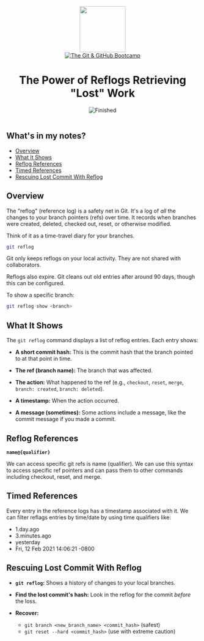 
<div>
<div id="icon" align="center">
<img src="https://media3.giphy.com/media/v1.Y2lkPTc5MGI3NjExM3ZseHp6MDVnZTRheGNndnJ4eXlmYTI0ZHhidnY0b2R4MnU1enRlbSZlcD12MV9pbnRlcm5hbF9naWZfYnlfaWQmY3Q9cw/JWy2zBSXQ55W5Jh00D/giphy.gif" width="120"/>
</div>
<div id="title" align="center">
<a href="https://www.udemy.com/course/git-and-github-bootcamp/">
<img src="https://img.shields.io/badge/The_Git_&amp;_GitHub_Bootcamp-white?logo=udemy&style=for-the-badge&color=D2CBCB" alt="The Git &amp; GitHub Bootcamp" />
</a>
<h1>The Power of Reflogs Retrieving "Lost" Work</h1>
</div>
</div>

<div align="center">
<img src="https://img.shields.io/badge/Finished-2025--02--06-white?labelColor=2A6041&color=B6EFD4" alt="Finished" />
<br />
<br />
</div>

## What's in my notes?

- [Overview](#overview)
- [What It Shows](#what-it-shows)
- [Reflog References](#reflog-references)
- [Timed References](#timed-references)
- [Rescuing Lost Commit With Reflog](#rescuing-lost-commit-with-reflog)

## Overview

The "reflog" (reference log) is a safety net in Git. It's a log of _all_ the changes to your branch pointers (refs) over time. It records when branches were created, deleted, checked out, reset, or otherwise modified.

Think of it as a time-travel diary for your branches.

```bash
git reflog
```

Git only keeps reflogs on your local activity. They are not shared with collaborators.

Reflogs also expire. Git cleans out old entries after around 90 days, though this can be configured.

To show a specific branch:

```bash
git reflog show <branch>
```

## What It Shows

The `git reflog` command displays a list of reflog entries. Each entry shows:

- **A short commit hash:** This is the commit hash that the branch pointed to at that point in time.

 - **The ref (branch name):** The branch that was affected.

- **The action:** What happened to the ref (e.g., `checkout`, `reset`, `merge`, `branch: created`, `branch: deleted`).

- **A timestamp:** When the action occurred.

- **A message (sometimes):** Some actions include a message, like the commit message if you made a commit.

## Reflog References

**`name@{qualifier}`**

We can access specific git refs is name (qualifier). We can use this syntax to access specific ref pointers and can pass them to other commands including checkout, reset, and merge.

## Timed References

Every entry in the reference logs has a timestamp associated with it. We can filter reflags entries by time/date by using time qualifiers like:

- 1.day.ago
- 3.minutes.ago
- yesterday
- Fri, 12 Feb 2021 14:06:21 -0800

## Rescuing Lost Commit With Reflog

- **`git reflog`:** Shows a history of changes to your local branches.

- **Find the lost commit's hash:** Look in the reflog for the commit _before_ the loss.

- **Recover:**

	- `git branch <new_branch_name> <commit_hash>` (safest)
	- `git reset --hard <commit_hash>` (use with extreme caution)

